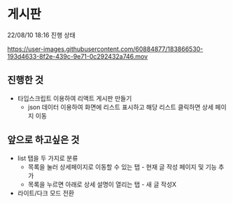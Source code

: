 # 게시판
22/08/10 18:16 진행 상태


https://user-images.githubusercontent.com/60884877/183866530-193d4633-8f2e-439c-9e71-0c292432a746.mov


## 진행한 것
* 타입스크립트 이용하여 리액트 게시판 만들기
  * json 데이터 이용하여 화면에 리스트 표시하고 해당 리스트 클릭하면 상세 페이지 이동

## 앞으로 하고싶은 것
* list 탭을 두 가지로 분류
  * 목록을 눌러 상세페이지로 이동할 수 있는 탭 - 현재 글 작성 페이지 및 기능 추가   
  * 목록을 누르면 아래로 상세 설명이 열리는 탭 - 새 글 작성X
* 라이트/다크 모드 전환
